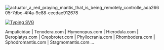 ![actuator_a_red_praying_mantis_that_is_being_remotely_controlle_ada26605-7dbc-4f4a-9c88-cecdae912678](https://github.com/actuator/actuator/assets/78701239/07871490-5d0f-4608-9e65-c16c29a501bd)





[![Typing SVG](https://readme-typing-svg.demolab.com/?lines=youtube.com/@actuator)](https://youtube.com/@actuator)

Ampulicidae | Tenodera.com | Hymenopus.com | Hierodula.com | Deroplatys.com | Creobroter.com | Phyllocrania.com | Rhombodera.com | Sphodromantis.com | Stagmomantis.com ...
